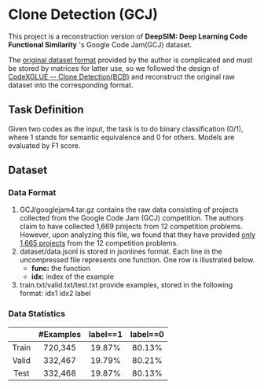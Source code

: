 # Clone Detection (GCJ)

This project is a  reconstruction version of **DeepSIM: Deep Learning Code Functional Similarity** 's Google Code Jam(GCJ) dataset.

The [original dataset format](https://github.com/parasol-aser/deepsim/tree/master/dataset) provided by the author is complicated and must be stored by matrices for latter use, so we followed the design of [CodeXGLUE -- Clone Detection(BCB)](https://github.com/microsoft/CodeXGLUE/tree/main/Code-Code/Clone-detection-BigCloneBench)  and reconstruct the original raw dataset into the corresponding format.



## Task Definition

Given two codes as the input, the task is to do binary classification (0/1), where 1 stands for semantic equivalence and 0 for others. Models are evaluated by F1 score.



## Dataset

### Data Format

1. GCJ/googlejam4.tar.gz contains the raw data consisting of projects collected from the Google Code Jam (GCJ) competition. The authors claim to have collected 1,669 projects from 12 competition problems. However, upon analyzing this file, we found that they have provided [only 1,665 projects](https://github.com/parasol-aser/deepsim/issues/9) from the 12 competition problems.
2. dataset/data.jsonl is stored in jsonlines format. Each line in the uncompressed file represents one function. One row is illustrated below.
   - **func:** the function
   - **idx:** index of the example
3. train.txt/valid.txt/test.txt provide examples, stored in the following format: idx1 idx2 label

### Data Statistics

|       | #Examples | label==1 | label==0 |
| :---: | :-------: | :------: | :------: |
| Train |  720,345  |  19.87%  |  80.13%  |
| Valid |  332,467  |  19.79%  |  80.21%  |
| Test  |  332,468  |  19.87%  |  80.13%  |


